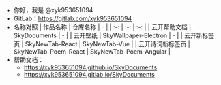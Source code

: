 - 你好，我是 @xyk953651094
- GitLab：https://gitlab.com/xyk953651094
- 名称对照
  | 作品名称 | 仓库名称 | - |
  | :-: | :-: | :-: |
  | 云开帮助文档 | SkyDocuments | - |
  | 云开壁纸 | SkyWallpaper-Electron | - |
  | 云开新标签页 | SkyNewTab-React | SkyNewTab-Vue |
  | 云开诗词新标签页 | SkyNewTab-Poem-React | SkyNewTab-Poem-Angular |
- 帮助文档：
  - https://xyk953651094.github.io/SkyDocuments
  - https://xyk953651094.gitlab.io/SkyDocuments

<!---
XYK953651094/XYK953651094 is a ✨ special ✨ repository because its `README.md` (this file) appears on your GitHub profile.
You can click the Preview link to take a look at your changes.
--->
